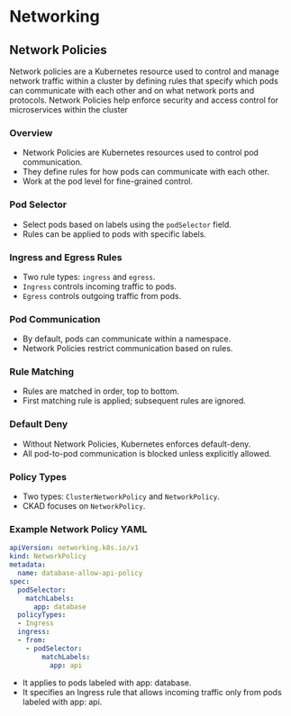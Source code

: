 # Networking
## Network Policies
Network policies are a Kubernetes resource used to control and manage network traffic within a cluster by defining rules that specify which pods can communicate with each other and on what network ports and protocols. Network Policies help enforce security and access control for microservices within the cluster
### Overview
- Network Policies are Kubernetes resources used to control pod communication.
- They define rules for how pods can communicate with each other.
- Work at the pod level for fine-grained control.

### Pod Selector
- Select pods based on labels using the `podSelector` field.
- Rules can be applied to pods with specific labels.

### Ingress and Egress Rules
- Two rule types: `ingress` and `egress`.
- `Ingress` controls incoming traffic to pods.
- `Egress` controls outgoing traffic from pods.

### Pod Communication
- By default, pods can communicate within a namespace.
- Network Policies restrict communication based on rules.

### Rule Matching
- Rules are matched in order, top to bottom.
- First matching rule is applied; subsequent rules are ignored.

### Default Deny
- Without Network Policies, Kubernetes enforces default-deny.
- All pod-to-pod communication is blocked unless explicitly allowed.

### Policy Types
- Two types: `ClusterNetworkPolicy` and `NetworkPolicy`.
- CKAD focuses on `NetworkPolicy`.

### Example Network Policy YAML
```yaml
apiVersion: networking.k8s.io/v1
kind: NetworkPolicy
metadata:
  name: database-allow-api-policy
spec:
  podSelector:
    matchLabels:
      app: database
  policyTypes:
  - Ingress
  ingress:
  - from:
    - podSelector:
        matchLabels:
          app: api
```
  - It applies to pods labeled with app: database.
  - It specifies an Ingress rule that allows incoming traffic only from pods labeled with app: api.
